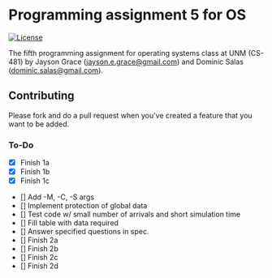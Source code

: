 # Programming assignment 5 for OS

[![License](http://img.shields.io/:license-mit-blue.svg)](http://doge.mit-license.org)

The fifth programming assignment for operating systems class at UNM (CS-481) by Jayson Grace (jayson.e.grace@gmail.com) and Dominic Salas (dominic.salas@gmail.com).

## Contributing
Please fork and do a pull request when you've created a feature that you want to be added.

### To-Do
- [x] Finish 1a
- [x] Finish 1b
- [x] Finish 1c
- [] Add -M, -C, -S args
- [] Implement protection of global data
- [] Test code w/ small number of arrivals and short simulation time
- [] Fill table with data required
- [] Answer specified questions in spec.
- [] Finish 2a
- [] Finish 2b
- [] Finish 2c
- [] Finish 2d
